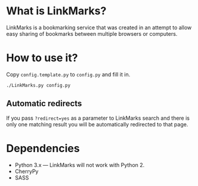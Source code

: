 # What is LinkMarks?

LinkMarks is a bookmarking service that was created in an attempt to allow easy
sharing of bookmarks between multiple browsers or computers.

# How to use it?
Copy `config.template.py` to `config.py` and fill it in.

    ./LinkMarks.py config.py

## Automatic redirects
If you pass `?redirect=yes` as a parameter to LinkMarks search and there is only
one matching result you will be automatically redirected to that page.

# Dependencies
- Python 3.x — LinkMarks will not work with Python 2.
- CherryPy
- SASS
